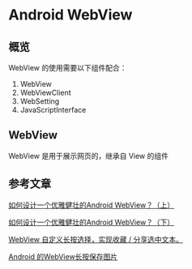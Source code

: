 # Android WebView


## 概览

WebView 的使用需要以下组件配合：

1. WebView
2. WebViewClient
3. WebSetting
4. JavaScriptInterface

## WebView

WebView 是用于展示网页的，继承自 View 的组件

## 参考文章

[如何设计一个优雅健壮的Android WebView？（上）](https://blog.klmobile.app/2018/02/16/design-an-elegant-and-powerful-android-webview-part-one/)

[如何设计一个优雅健壮的Android WebView？（下）](https://blog.klmobile.app/2018/02/27/design-an-elegant-and-powerful-android-webview-part-two/)

[WebView 自定义长按选择，实现收藏 / 分享选中文本。](https://juejin.im/post/59472293128fe1006a4a0b38)

[Android 的WebView长按保存图片](https://blog.csdn.net/geofferysun/article/details/53900625)